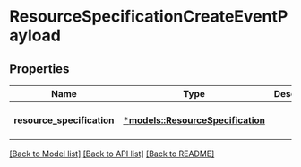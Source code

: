 # ResourceSpecificationCreateEventPayload

## Properties
Name | Type | Description | Notes
------------ | ------------- | ------------- | -------------
**resource_specification** | [***models::ResourceSpecification**](ResourceSpecification.md) |  | [optional] [default to None]

[[Back to Model list]](../README.md#documentation-for-models) [[Back to API list]](../README.md#documentation-for-api-endpoints) [[Back to README]](../README.md)


